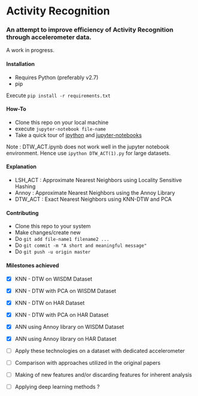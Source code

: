 # Activity Recognition

### An attempt to improve efficiency of Activity Recognition through accelerometer data.

A work in progress. 

#### Installation

* Requires Python (preferably v2.7)
* pip


Execute `pip install -r requirements.txt`

#### How-To

* Clone this repo on your local machine
* execute `jupyter-notebook file-name`
* Take a quick tour of [ipython](https://ipython.org/ipython-doc/rel-0.10.2/html/interactive/tutorial.html) and [jupyter-notebooks](http://jupyter-notebook-beginner-guide.readthedocs.io/en/latest/execute.html)

Note : DTW_ACT.ipynb does not work well in the jupyter notebook environment. Hence use `ipython DTW_ACT(1).py` for large datasets.

#### Explanation

* LSH_ACT : Approximate Nearest Neighbors using Locality Sensitive Hashing
* Annoy   : Approximate Nearest Neighbors using the Annoy Library
* DTW_ACT : Exact Nearest Neighbors using KNN-DTW and PCA

#### Contributing

* Clone this repo to your system
* Make changes/create new
* Do `git add file-name1 filename2 ... `
* Do `git commit -m "A short and meaningful message"`
* Do `git push -u origin master`

#### Milestones achieved

- [X] KNN - DTW on WISDM Dataset
- [X] KNN - DTW with PCA on WISDM Dataset
- [X] KNN - DTW on HAR Dataset
- [X] KNN - DTW with PCA on HAR Dataset
- [X] ANN using Annoy library on WISDM Dataset
- [X] ANN using Annoy library on HAR Dataset
- [ ] Apply these technologies on a dataset with dedicated accelerometer
- [ ] Comparison with approaches utilized in the original papers
- [ ] Making of new features and/or discarding features for inherent analysis
- [ ] Applying deep learning methods ?

